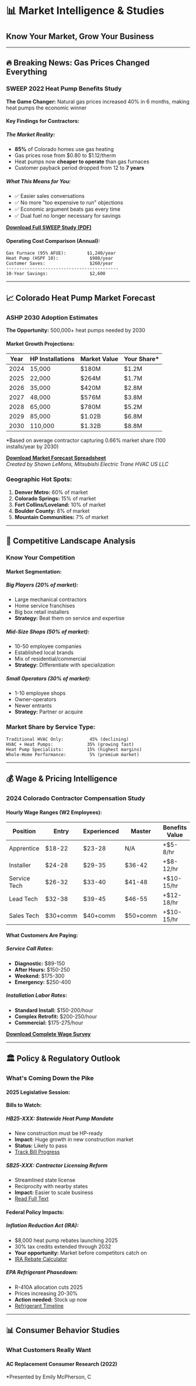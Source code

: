 # 📊 Market Intelligence & Studies

## Know Your Market, Grow Your Business

---

## 🔥 Breaking News: Gas Prices Changed Everything

### SWEEP 2022 Heat Pump Benefits Study

**The Game Changer:** Natural gas prices increased 40% in 6 months, making heat pumps the economic winner

#### Key Findings for Contractors:

##### The Market Reality:
- **85%** of Colorado homes use gas heating
- Gas prices rose from $0.80 to $1.12/therm
- Heat pumps now **cheaper to operate** than gas furnaces
- Customer payback period dropped from 12 to **7 years**

##### What This Means for You:
- ✅ Easier sales conversations
- ✅ No more "too expensive to run" objections  
- ✅ Economic argument beats gas every time
- ✅ Dual fuel no longer necessary for savings

**[Download Full SWEEP Study (PDF)](#)**

#### Operating Cost Comparison (Annual):
```
Gas Furnace (95% AFUE):        $1,240/year
Heat Pump (HSPF 10):            $980/year
Customer Saves:                 $260/year
-------------------------------------------
10-Year Savings:                $2,600
```

---

## 📈 Colorado Heat Pump Market Forecast

### ASHP 2030 Adoption Estimates

**The Opportunity:** 500,000+ heat pumps needed by 2030

#### Market Growth Projections:

| Year | HP Installations | Market Value | Your Share* |
|------|-----------------|--------------|-------------|
| 2024 | 15,000 | $180M | $1.2M |
| 2025 | 22,000 | $264M | $1.7M |
| 2026 | 35,000 | $420M | $2.8M |
| 2027 | 48,000 | $576M | $3.8M |
| 2028 | 65,000 | $780M | $5.2M |
| 2029 | 85,000 | $1.02B | $6.8M |
| 2030 | 110,000 | $1.32B | $8.8M |

*Based on average contractor capturing 0.66% market share (100 installs/year by 2030)

**[Download Market Forecast Spreadsheet](#)**  
*Created by Shawn LeMons, Mitsubishi Electric Trane HVAC US LLC*

### Geographic Hot Spots:
1. **Denver Metro:** 60% of market
2. **Colorado Springs:** 15% of market
3. **Fort Collins/Loveland:** 10% of market
4. **Boulder County:** 8% of market
5. **Mountain Communities:** 7% of market

---

## 💼 Competitive Landscape Analysis

### Know Your Competition

#### Market Segmentation:

##### Big Players (20% of market):
- Large mechanical contractors
- Home service franchises
- Big box retail installers
- **Strategy:** Beat them on service and expertise

##### Mid-Size Shops (50% of market):
- 10-50 employee companies
- Established local brands
- Mix of residential/commercial
- **Strategy:** Differentiate with specialization

##### Small Operators (30% of market):
- 1-10 employee shops
- Owner-operators
- Newer entrants
- **Strategy:** Partner or acquire

### Market Share by Service Type:
```
Traditional HVAC Only:          45% (declining)
HVAC + Heat Pumps:             35% (growing fast)
Heat Pump Specialists:         15% (highest margins)
Whole-Home Performance:         5% (premium market)
```

---

## 💰 Wage & Pricing Intelligence

### 2024 Colorado Contractor Compensation Study

#### Hourly Wage Ranges (W2 Employees):

| Position | Entry | Experienced | Master | Benefits Value |
|----------|-------|-------------|--------|----------------|
| Apprentice | $18-22 | $23-28 | N/A | +$5-8/hr |
| Installer | $24-28 | $29-35 | $36-42 | +$8-12/hr |
| Service Tech | $26-32 | $33-40 | $41-48 | +$10-15/hr |
| Lead Tech | $32-38 | $39-45 | $46-55 | +$12-18/hr |
| Sales Tech | $30+comm | $40+comm | $50+comm | +$10-15/hr |

#### What Customers Are Paying:

##### Service Call Rates:
- **Diagnostic:** $89-150
- **After Hours:** $150-250
- **Weekend:** $175-300
- **Emergency:** $250-400

##### Installation Labor Rates:
- **Standard Install:** $150-200/hour
- **Complex Retrofit:** $200-250/hour
- **Commercial:** $175-275/hour

**[Download Complete Wage Survey](#)**

---

## 🏛️ Policy & Regulatory Outlook

### What's Coming Down the Pike

#### 2025 Legislative Session:
**Bills to Watch:**

##### HB25-XXX: Statewide Heat Pump Mandate
- New construction must be HP-ready
- **Impact:** Huge growth in new construction market
- **Status:** Likely to pass
- [Track Bill Progress](#)

##### SB25-XXX: Contractor Licensing Reform
- Streamlined state license
- Reciprocity with nearby states
- **Impact:** Easier to scale business
- [Read Full Text](#)

#### Federal Policy Impacts:

##### Inflation Reduction Act (IRA):
- $8,000 heat pump rebates launching 2025
- 30% tax credits extended through 2032
- **Your opportunity:** Market before competitors catch on
- [IRA Rebate Calculator](#)

##### EPA Refrigerant Phasedown:
- R-410A allocation cuts 2025
- Prices increasing 20-30%
- **Action needed:** Stock up now
- [Refrigerant Timeline](#)

---

## 📊 Consumer Behavior Studies

### What Customers Really Want

#### AC Replacement Consumer Research (2022)
*Presented by Emily McPherson, C